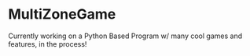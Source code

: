 # MultiZoneGame
Currently working on a Python Based Program w/ many cool games and features, in the process!
